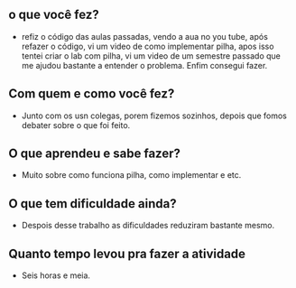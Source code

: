 ## o que você fez?
 * refiz o código das aulas passadas, vendo a aua no you tube, após refazer o código, vi um video de como implementar pilha, apos isso tentei criar o lab com pilha, vi um video de um semestre passado que me ajudou bastante a entender o problema. Enfim consegui fazer.
    
## Com quem e como você fez?
 * Junto com os usn colegas, porem fizemos sozinhos, depois que fomos debater sobre o que foi feito.
    
## O que aprendeu e sabe fazer?
 * Muito sobre como funciona pilha, como implementar e etc.
    
## O que tem dificuldade ainda?
 * Despois desse trabalho as dificuldades reduziram bastante mesmo. 
    
## Quanto tempo levou pra fazer a atividade
 * Seis  horas e meia.
